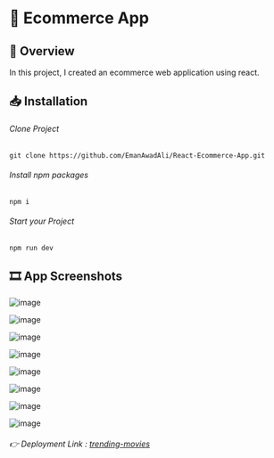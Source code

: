 #  🛒 Ecommerce App
## 📌 Overview
In this project, I created an ecommerce web application using react.

## 📥 Installation

###### Clone Project
```
git clone https://github.com/EmanAwadAli/React-Ecommerce-App.git
```
###### Install npm packages
```
npm i
```
###### Start your Project
```
npm run dev
```
## 🎞️ App Screenshots

![image](https://github.com/EmanAwadAli/React-Ecommerce-App/assets/54704537/84da62ff-0073-415d-9ee1-c7b8b03b35d2)

![image](https://github.com/EmanAwadAli/React-Ecommerce-App/assets/54704537/9a830905-f8ff-4c4a-9fc5-e6035973f126)

![image](https://github.com/EmanAwadAli/React-Ecommerce-App/assets/54704537/ffeaaa9c-99a5-49bb-ab92-f72b06ba1685)

![image](https://github.com/EmanAwadAli/React-Ecommerce-App/assets/54704537/909ecb79-c6a5-4370-a6fd-29e28d6d86dc)

![image](https://github.com/EmanAwadAli/React-Ecommerce-App/assets/54704537/1396f6f9-6b72-456d-a09c-74a3e2409240)

![image](https://github.com/EmanAwadAli/React-Ecommerce-App/assets/54704537/0bff4f15-3545-4801-bffe-175c522ba1f5)

![image](https://github.com/EmanAwadAli/React-Ecommerce-App/assets/54704537/d4ae3a4c-e2f1-40ce-999b-cde9c8e2c6b9)

![image](https://github.com/EmanAwadAli/React-Ecommerce-App/assets/54704537/fa4922e5-ae96-462b-8959-6feb5841f90e)

###### 👉 Deployment Link : [trending-movies](https://react-ecommerce-app-beta.vercel.app/)
